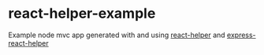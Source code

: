 # react-helper-example
Example node mvc app generated with and using [react-helper](https://github.com/tswayne/react-helper) and [express-react-helper](https://github.com/tswayne/react-helper)
